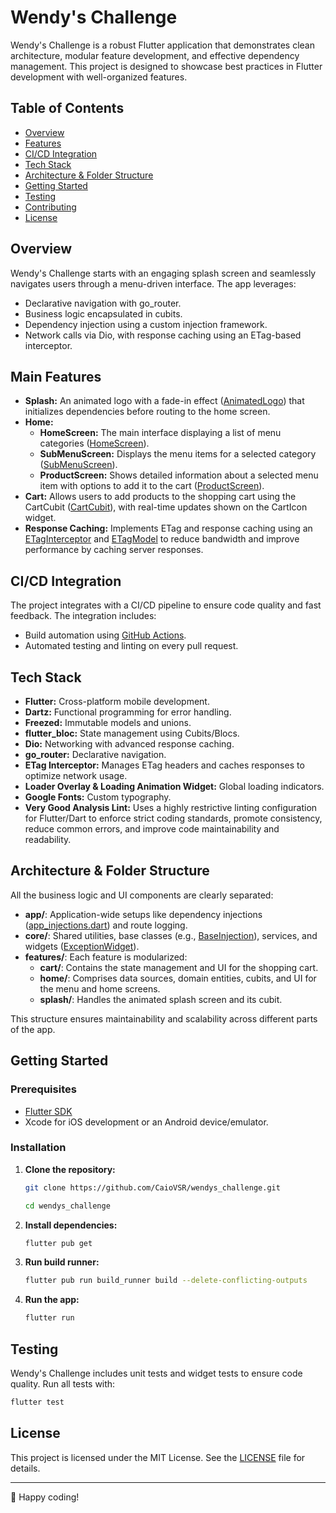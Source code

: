 # Wendy's Challenge

Wendy's Challenge is a robust Flutter application that demonstrates clean architecture, modular feature development, and effective dependency management. This project is designed to showcase best practices in Flutter development with well-organized features.

## Table of Contents

- [Overview](#overview)
- [Features](#features)
- [CI/CD Integration](#cicd-integration)
- [Tech Stack](#tech-stack)
- [Architecture & Folder Structure](#architecture--folder-structure)
- [Getting Started](#getting-started)
- [Testing](#testing)
- [Contributing](#contributing)
- [License](#license)

## Overview

Wendy's Challenge starts with an engaging splash screen and seamlessly navigates users through a menu-driven interface. The app leverages:
- Declarative navigation with go_router.
- Business logic encapsulated in cubits.
- Dependency injection using a custom injection framework.
- Network calls via Dio, with response caching using an ETag-based interceptor.

## Main Features

- **Splash:** An animated logo with a fade-in effect ([AnimatedLogo](lib/features/splash/presentation/widgets/animated_logo.dart)) that initializes dependencies before routing to the home screen.
- **Home:**
  - **HomeScreen:** The main interface displaying a list of menu categories ([HomeScreen](lib/features/home/presentation/screens/home_screen.dart)).
  - **SubMenuScreen:** Displays the menu items for a selected category ([SubMenuScreen](lib/features/home/presentation/screens/sub_menu_screen.dart)).
  - **ProductScreen:** Shows detailed information about a selected menu item with options to add it to the cart ([ProductScreen](lib/features/home/presentation/screens/product_screen.dart)).
- **Cart:** Allows users to add products to the shopping cart using the CartCubit ([CartCubit](lib/features/cart/presentation/cubit/cart_cubit.dart)), with real-time updates shown on the CartIcon widget.
- **Response Caching:** Implements ETag and response caching using an [ETagInterceptor](lib/core/services/http_service/interceptors/e_tag_interceptor.dart) and [ETagModel](lib/core/services/http_service/models/e_tag_model.dart) to reduce bandwidth and improve performance by caching server responses.
  
## CI/CD Integration

The project integrates with a CI/CD pipeline to ensure code quality and fast feedback. The integration includes:
- Build automation using [GitHub Actions](https://github.com/features/actions).
- Automated testing and linting on every pull request.

## Tech Stack

- **Flutter:** Cross-platform mobile development.
- **Dartz:** Functional programming for error handling.
- **Freezed:** Immutable models and unions.
- **flutter_bloc:** State management using Cubits/Blocs.
- **Dio:** Networking with advanced response caching.
- **go_router:** Declarative navigation.
- **ETag Interceptor:** Manages ETag headers and caches responses to optimize network usage.
- **Loader Overlay & Loading Animation Widget:** Global loading indicators.
- **Google Fonts:** Custom typography.
- **Very Good Analysis Lint:** Uses a highly restrictive linting configuration for Flutter/Dart to enforce strict coding standards, promote consistency, reduce common errors, and improve code maintainability and readability.

## Architecture & Folder Structure

All the business logic and UI components are clearly separated:

- **app/**: Application-wide setups like dependency injections ([app_injections.dart](lib/app/app_injections.dart)) and route logging.
- **core/**: Shared utilities, base classes (e.g., [BaseInjection](lib/core/base/base_injection.dart)), services, and widgets ([ExceptionWidget](lib/core/widgets/exception_widget.dart)).
- **features/**: Each feature is modularized:
  - **cart/**: Contains the state management and UI for the shopping cart.
  - **home/**: Comprises data sources, domain entities, cubits, and UI for the menu and home screens.
  - **splash/**: Handles the animated splash screen and its cubit.
  
This structure ensures maintainability and scalability across different parts of the app.

## Getting Started

### Prerequisites

- [Flutter SDK](https://docs.flutter.dev/get-started/install)
- Xcode for iOS development or an Android device/emulator.

### Installation

1. **Clone the repository:**

    ```bash
    git clone https://github.com/CaioVSR/wendys_challenge.git
    
    cd wendys_challenge
    ```

2. **Install dependencies:**

    ```bash
    flutter pub get
    ```

3. **Run build runner:**

    ```bash
    flutter pub run build_runner build --delete-conflicting-outputs
    ```

4. **Run the app:**

    ```bash
    flutter run
    ```

## Testing

Wendy's Challenge includes unit tests and widget tests to ensure code quality. Run all tests with:

```bash
flutter test
```

## License

This project is licensed under the MIT License. See the [LICENSE](LICENSE) file for details.

---

📱 Happy coding!

